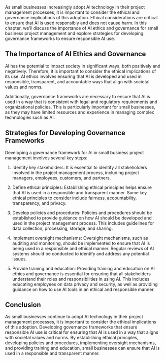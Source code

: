 

As small businesses increasingly adopt AI technology in their project management processes, it is important to consider the ethical and governance implications of this adoption. Ethical considerations are critical to ensure that AI is used responsibly and does not cause harm. In this chapter, we'll discuss the importance of AI ethics and governance for small business project management and explore strategies for developing governance frameworks to ensure responsible AI use.

The Importance of AI Ethics and Governance
------------------------------------------

AI has the potential to impact society in significant ways, both positively and negatively. Therefore, it is important to consider the ethical implications of its use. AI ethics involves ensuring that AI is developed and used in responsible, transparent, and accountable ways that align with societal values and norms.

Additionally, governance frameworks are necessary to ensure that AI is used in a way that is consistent with legal and regulatory requirements and organizational policies. This is particularly important for small businesses, as they may have limited resources and experience in managing complex technologies such as AI.

Strategies for Developing Governance Frameworks
-----------------------------------------------

Developing a governance framework for AI in small business project management involves several key steps:

1. Identify key stakeholders: It is essential to identify all stakeholders involved in the project management process, including project managers, employees, customers, and partners.

2. Define ethical principles: Establishing ethical principles helps ensure that AI is used in a responsible and transparent manner. Some key ethical principles to consider include fairness, accountability, transparency, and privacy.

3. Develop policies and procedures: Policies and procedures should be established to provide guidance on how AI should be developed and used in the project management process. This includes guidelines for data collection, processing, storage, and sharing.

4. Implement oversight mechanisms: Oversight mechanisms, such as auditing and monitoring, should be implemented to ensure that AI is being used in a responsible and ethical manner. Regular reviews of AI systems should be conducted to identify and address any potential issues.

5. Provide training and education: Providing training and education on AI ethics and governance is essential for ensuring that all stakeholders understand their roles and responsibilities in using AI. This includes educating employees on data privacy and security, as well as providing guidance on how to use AI tools in an ethical and responsible manner.

Conclusion
----------

As small businesses continue to adopt AI technology in their project management processes, it is important to consider the ethical implications of this adoption. Developing governance frameworks that ensure responsible AI use is critical for ensuring that AI is used in a way that aligns with societal values and norms. By establishing ethical principles, developing policies and procedures, implementing oversight mechanisms, and providing training and education, small businesses can ensure that AI is used in a responsible and transparent manner.
